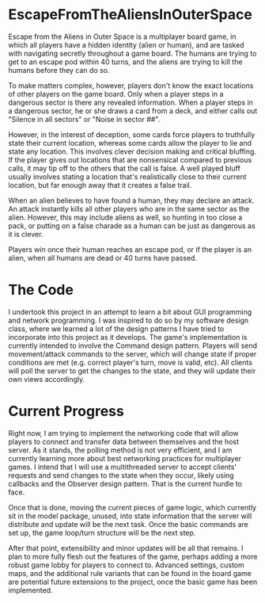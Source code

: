 # EscapeFromTheAliensInOuterSpace

Escape from the Aliens in Outer Space is a multiplayer board game, in which all players have a hidden identity (alien or human), and are tasked with navigating secretly throughout a game board. The humans are trying to get to an escape pod within 40 turns, and the aliens are trying to kill the humans before they can do so.

To make matters complex, however, players don't know the exact locations of other players on the game board. Only when a player steps in a dangerous sector is there any revealed information. When a player steps in a dangerous sector, he or she draws a card from a deck, and either calls out "Silence in all sectors" or "Noise in sector ##".

However, in the interest of deception, some cards force players to truthfully state their current location, whereas some cards allow the player to lie and state any location. This involves clever decision making and critical bluffing. If the player gives out locations that are nonsensical compared to previous calls, it may tip off to the others that the call is false. A well played bluff usually involves stating a location that's realistically close to their current location, but far enough away that it creates a false trail.

When an alien believes to have found a human, they may declare an attack. An attack instantly kills all other players who are in the same sector as the alien. However, this may include aliens as well, so hunting in too close a pack, or putting on a false charade as a human can be just as dangerous as it is clever.

Players win once their human reaches an escape pod, or if the player is an alien, when all humans are dead or 40 turns have passed.

# The Code

I undertook this project in an attempt to learn a bit about GUI programming and network programming. I was inspired to do so by my software design class, where we learned a lot of the design patterns I have tried to incorporate into this project as it develops.
The game's implementation is currently intended to involve the Command design pattern. Players will send movement/attack commands to the server, which will change state if proper conditions are met (e.g. correct player's turn, move is valid, etc). All clients will poll the server to get the changes to the state, and they will update their own views accordingly.

# Current Progress

Right now, I am trying to implement the networking code that will allow players to connect and transfer data between themselves and the host server. As it stands, the polling method is not very efficient, and I am currently learning more about best networking practices for multiplayer games. I intend that I will use a multithreaded server to accept clients' requests and send changes to the state when they occur, likely using callbacks and the Observer design pattern. That is the current hurdle to face.

Once that is done, moving the current pieces of game logic, which currently sit in the model package, unused, into state information that the server will distribute and update will be the next task. Once the basic commands are set up, the game loop/turn structure will be the next step.

After that point, extensibility and minor updates will be all that remains. I plan to more fully flesh out the features of the game, perhaps adding a more robust game lobby for players to connect to. Advanced settings, custom maps, and the additional rule variants that can be found in the board game are potential future extensions to the project, once the basic game has been implemented.
